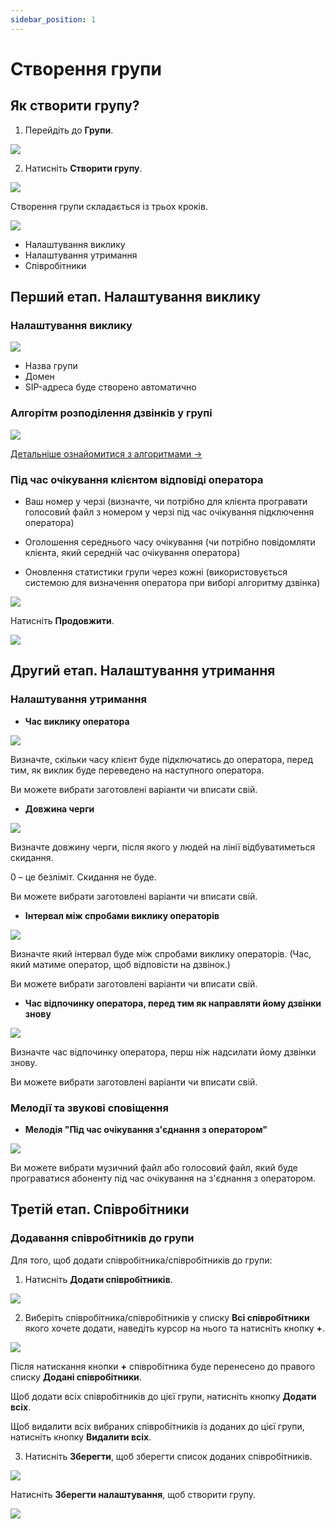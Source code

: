 ```yaml
---
sidebar_position: 1
---
```


# Створення групи

## Як створити групу?

1. Перейдіть до **Групи**.

![](../../img/employees-groups/i-group-14.svg)

2. Натисніть **Створити групу**.

![](../../img/employees-groups/i-group-23.svg)

Створення групи складається із трьох кроків.

![](../../img/employees-groups/i-group-1.svg)

- Налаштування виклику
- Налаштування утримання
- Співробітники

## Перший етап. Налаштування виклику

### Налаштування виклику

![](../../img/employees-groups/i-group-2.svg)

- Назва групи
- Домен
- SIP-адреса буде створено автоматично

### Алгорітм розподілення дзвінків у групі

![](../../img/employees-groups/i-group-3.svg)

[Детальніше ознайомитися з алгоритмами →](algorithm-group.md)

### Під час очікування клієнтом відповіді оператора

- Ваш номер у черзі (визначте, чи потрібно для клієнта програвати голосовий файл з номером у черзі під час очікування підключення оператора)

- Оголошення середнього часу очікування (чи потрібно повідомляти клієнта, який середній час очікування оператора)

- Оновлення статистики групи через кожні (використовується системою для визначення оператора при виборі алгоритму дзвінка)

![](../../img/employees-groups/i-group-4.svg)

Натисніть **Продовжити**.

![](../../img/employees-groups/i-group-5.svg)

## Другий етап. Налаштування утримання

### Налаштування утримання

- **Час виклику оператора**

![](../../img/employees-groups/i-group-6.svg)

Визначте, скільки часу клієнт буде підключатись до оператора, перед тим, як виклик буде переведено на наступного оператора.

Ви можете вибрати заготовлені варіанти чи вписати свій.

- **Довжина черги**

![](../../img/employees-groups/i-group-7.svg)

Визначте довжину черги, після якого у людей на лінії відбуватиметься скидання.

0 – це безліміт. Скидання не буде.

Ви можете вибрати заготовлені варіанти чи вписати свій.

- **Інтервал між спробами виклику операторів**

![](../../img/employees-groups/try-interval-field.svg)

Визначте який інтервал буде між спробами виклику операторів. (Час, який матиме оператор, щоб відповісти на дзвінок.)

Ви можете вибрати заготовлені варіанти чи вписати свій.

- **Час відпочинку оператора, перед тим як направляти йому дзвінки знову**

![](../../img/employees-groups/i-group-8.svg)

Визначте час відпочинку оператора, перш ніж надсилати йому дзвінки знову.

Ви можете вибрати заготовлені варіанти чи вписати свій.

### Мелодії та звукові сповіщення

- **Мелодія "Під час очікування з'єднання з оператором"**

![](../../img/employees-groups/i-group-9.svg)

Ви можете вибрати музичний файл або голосовий файл, який буде програватися абоненту під час очікування на з'єднання з оператором.

## Третій етап. Співробітники

### Додавання співробітників до групи

Для того, щоб додати співробітника/співробітників до групи:

1. Натисніть **Додати співробітників**.

![](../../img/employees-groups/i-group-10.svg)

2. Виберіть співробітника/співробітників у списку **Всі співробітники** якого хочете додати, наведіть курсор на нього та натисніть кнопку **+**.

![](../../img/employees-groups/i-group-11.svg)

Після натискання кнопки **+** співробітника буде перенесено до правого списку **Додані співробітники**.

Щоб додати всіх співробітників до цієї групи, натисніть кнопку **Додати всіх**.

Щоб видалити всіх вибраних співробітників із доданих до цієї групи, натисніть кнопку **Видалити всіх**.

3. Натисніть **Зберегти**, щоб зберегти список доданих співробітників.

![](../../img/employees-groups/i-group-12.svg)

Натисніть **Зберегти налаштування**, щоб створити групу.

![](../../img/employees-groups/i-group-13.svg)